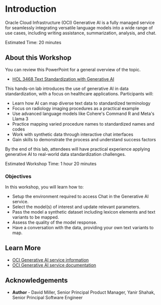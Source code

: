# Introduction

Oracle Cloud Infrastructure (OCI) Generative AI is a fully managed service for seamlessly integrating versatile language models into a wide range of use cases, including writing assistance, summarization, analysis, and chat. 

Estimated Time: 20 minutes

## About this Workshop

You can review this PowerPoint for a general overview of the topic.
* [HOL 3468 Text Standardization with Generative AI](../1-overview-and-highlights/pdf/OCW24_HOL3468%20OCI%20GenAI%20TextStandardization.pdf)

This hands-on lab introduces the use of generative AI in data standardization, with a focus on healthcare applications. Participants will:

* Learn how AI can map diverse text data to standardized terminology
* Focus on radiology imaging procedures as a practical example
* Use advanced language models like Cohere's Command R and Meta's Llama 3
* Practice mapping varied procedure names to standardized names and codes
* Work with synthetic data through interactive chat interfaces
* Gain skills to demonstrate the process and understand success factors

By the end of this lab, attendees will have practical experience applying generative AI to real-world data standardization challenges.


Estimated Workshop Time: 1 hour 20 minutes

### Objectives

In this workshop, you will learn how to:

* Setup the environment required to access Chat in the Generative AI service.
* Select the model(s) of interest and update relevant parameters.
* Pass the model a synthetic dataset including lexicon elements and text variants to be mapped.
* Assess the quality of the model response.
* Have a conversation with the data, providing your own text variants to map.

## Learn More

* [OCI Generative AI service information](https://www.oracle.com/artificial-intelligence/generative-ai/)
* [OCI Generative AI service documentation](https://docs.oracle.com/en-us/iaas/Content/generative-ai/home.htm)

## Acknowledgements

* **Author** - David Miller, Senior Principal Product Manager, Yanir Shahak, Senior Principal Software Engineer
